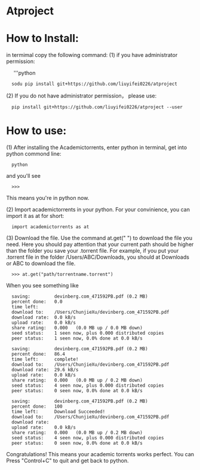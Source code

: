 # Atproject

# How to Install:
  in termimal copy the following command:
  (1) if you have administrator permission:
  
      '''python
      
      sodu pip install git+https://github.com/liuyifei0226/atproject
      
  (2) If you do not have administrator permission， please use:
      
      pip install git+https://github.com/liuyifei0226/atproject --user
      
# How to use:
  (1) After installing the Academictorrents, enter python in terminal, get into python commond line:
  
      python
      
  and you'll see
  
      >>>
      
  This means you're in python now.
  
  (2) Import academictorrents in your python. 
  For your convinience, you can import it as at for short:
  
      import academictorrents as at
    
  (3) Download the file. 
  Use the command at.get(" ") to download the file you need. Here you should pay attention that your current path should be higher than the folder you save your .torrent file. For example, if you put your .torrent file in the folder /Users/ABC/Downloads, you should at Downloads or ABC to download the file.
  
      >>> at.get("path/torrentname.torrent")
      
 When you see something like
 
      saving:         devinberg.com_471592PB.pdf (0.2 MB)
      percent done:   0.0
      time left:      
      download to:    /Users/ChunjieXu/devinberg.com_471592PB.pdf
      download rate:  0.0 kB/s
      upload rate:    0.0 kB/s
      share rating:   0.000   (0.0 MB up / 0.0 MB down)
      seed status:    1 seen now, plus 0.000 distributed copies
      peer status:    1 seen now, 0.0% done at 0.0 kB/s

      saving:         devinberg.com_471592PB.pdf (0.2 MB)
      percent done:   86.4
      time left:      complete!
      download to:    /Users/ChunjieXu/devinberg.com_471592PB.pdf
      download rate:  29.6 kB/s
      upload rate:    0.0 kB/s
      share rating:   0.000   (0.0 MB up / 0.2 MB down)
      seed status:    4 seen now, plus 0.000 distributed copies
      peer status:    0 seen now, 0.0% done at 0.0 kB/s

      saving:         devinberg.com_471592PB.pdf (0.2 MB)
      percent done:   100
      time left:      Download Succeeded!
      download to:    /Users/ChunjieXu/devinberg.com_471592PB.pdf
      download rate:  
      upload rate:    0.0 kB/s
      share rating:   0.000   (0.0 MB up / 0.2 MB down)
      seed status:    4 seen now, plus 0.000 distributed copies
      peer status:    0 seen now, 0.0% done at 0.0 kB/s
      
 Congratulations! This means your academic torrents works perfect. You can Press "Control+C" to quit and get back to python.

